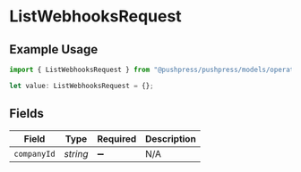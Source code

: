 # ListWebhooksRequest

## Example Usage

```typescript
import { ListWebhooksRequest } from "@pushpress/pushpress/models/operations";

let value: ListWebhooksRequest = {};
```

## Fields

| Field              | Type               | Required           | Description        |
| ------------------ | ------------------ | ------------------ | ------------------ |
| `companyId`        | *string*           | :heavy_minus_sign: | N/A                |